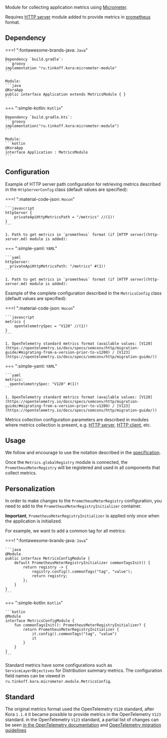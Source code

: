 Module for collecting application metrics using [Micrometer](https://micrometer.io/docs/concepts#_purpose).

Requires [HTTP server](http-server.md) module added to provide metrics in [prometheus](https://prometheus.io/docs/concepts/data_model/) format.

## Dependency

===! ":fontawesome-brands-java: `Java`"

    Dependency `build.gradle`:
    ```groovy
    implementation "ru.tinkoff.kora:micrometer-module"
    ```

    Module:
    ```java
    @KoraApp
    public interface Application extends MetricsModule { }
    ```

=== ":simple-kotlin: `Kotlin`"

    Dependency `build.gradle.kts`:
    ```groovy
    implementation("ru.tinkoff.kora:micrometer-module")
    ```

    Module:
    ```kotlin
    @KoraApp
    interface Application : MetricsModule
    ```

## Configuration

Example of HTTP server path configuration for retrieving metrics described in the `HttpServerConfig` class (default values are specified):

===! ":material-code-json: `Hocon`"

    ```javascript
    httpServer {
        privateApiHttpMetricsPath = "/metrics" //(1)!
    }
    ```

    1. Path to get metrics in `prometheus` format (if [HTTP server](http-server.md) module is added):

=== ":simple-yaml: `YAML`"

    ```yaml
    httpServer:
      privateApiHttpMetricsPath: "/metrics" #(1)!
    ```

    1. Path to get metrics in `prometheus` format (if [HTTP server](http-server.md) module is added):

Example of the complete configuration described in the `MetricsConfig` class (default values are specified):

===! ":material-code-json: `Hocon`"

    ```javascript
    metrics {
        opentelemetrySpec = "V120" //(1)!
    }
    ```

    1. OpenTelemetry standard metrics format (available values: [V120](https://opentelemetry.io/docs/specs/semconv/http/migration-guide/#migrating-from-a-version-prior-to-v1200) / [V123](https://opentelemetry.io/docs/specs/semconv/http/migration-guide/))

=== ":simple-yaml: `YAML`"

    ```yaml
    metrics:
      opentelemetrySpec: "V120" #(1)!
    ```

    1. OpenTelemetry standard metrics format (available values: [V120](https://opentelemetry.io/docs/specs/semconv/http/migration-guide/#migrating-from-a-version-prior-to-v1200) / [V123](https://opentelemetry.io/docs/specs/semconv/http/migration-guide/))

Metrics collection configuration parameters are described in modules where metrics collection is present, e.g. [HTTP server](http-server.md), [HTTP client](http-client.md), etc.

## Usage

We follow and encourage to use the notation described in the [specification](https://prometheus.io/docs/concepts/data_model/).

Once the `Metrics.globalRegistry` module is connected, the `PrometheusMeterRegistry` will be registered and used in all components that collect metrics.

## Personalization

In order to make changes to the `PrometheusMeterRegistry` configuration, you need to add to the `PrometheusMeterRegistryInitializer` container.

**Important**, `PrometheusMeterRegistryInitializer` is applied only once when the application is initialized.

For example, we want to add a common tag for all metrics:

===! ":fontawesome-brands-java: `Java`"

    ```java
    @Module
    public interface MetricsConfigModule {
        default PrometheusMeterRegistryInitializer commonTagsInit() {
            return registry -> {
                registry.config().commonTags("tag", "value");
                return registry;
            };
        }
    }
    ```

=== ":simple-kotlin: `Kotlin`"

    ```kotlin
    @Module
    interface MetricsConfigModule {
        fun commonTagsInit(): PrometheusMeterRegistryInitializer? {
            return PrometheusMeterRegistryInitializer {
                it.config().commonTags("tag", "value")
                it
            }
        }
    }
    ```

Standard metrics have some configurations such as `ServiceLayerObjectives` for Distribution summary metrics.
The configuration field names can be viewed in `ru.tinkoff.kora.micrometer.module.MetricsConfig`.

## Standard

The original metrics format used the OpenTelemetry `V120` standard, after Kora `1.1.0` it became possible to provide metrics in the OpenTelemetry `V123` standard.
in the OpenTelemetry `V123` standard, a partial list of changes can be seen [in the OpenTelemetry documentation](https://opentelemetry.io/blog/2023/http-conventions-declared-stable/)
and [OpenTelemetry migration guidelines](https://opentelemetry.io/docs/specs/semconv/http/migration-guide/)

